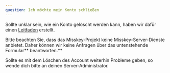 ```yaml
---
question: Ich möchte mein Konto schließen
---
```


Sollte unklar sein, wie ein Konto gelöscht werden kann, haben wir dafür einen [Leitfaden](/docs/for-users/stepped-guides/how-to-delete-account/) erstellt.

Bitte beachten Sie, dass das Misskey-Projekt keine Misskey-Server-Dienste anbietet. Daher können wir keine Anfragen über das untenstehende Formular\*\* beantworten.\*\*

Sollte es mit dem Löschen des Account weiterhin Probleme geben, so wende dich bitte an deinen Server-Administrator.
